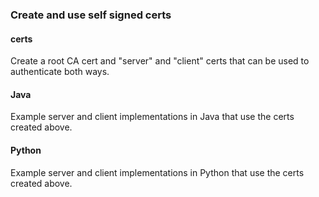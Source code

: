 ### Create and use self signed certs

#### certs
Create a root CA cert and "server" and "client" certs that can be used to authenticate both ways.

#### Java
Example server and client implementations in Java that use the certs created above.

#### Python
Example server and client implementations in Python that use the certs created above.
